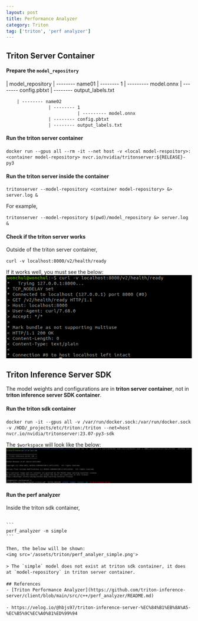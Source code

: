 ```yaml
---
layout: post
title: Performance Analyzer
category: Triton
tag: ['triton', 'perf analyzer']
---
```


## Triton Server Container

#### Prepare the `model_repository` 

| model_repository 
        | -------- name01
                    | -------- 1
                               | --------- model.onnx 
                    | -------- config.pbtxt
                    | -------- output_labels.txt
                   
        | -------- name02
                    | -------- 1
                               | --------- model.onnx 
                    | -------- config.pbtxt
                    | -------- output_labels.txt
         

#### Run the triton server container
```
docker run --gpus all --rm -it --net host -v <local model-respoitory>:<container model-repository> nvcr.io/nvidia/tritonserver:${RELEASE}-py3
```

#### Run the triton server inside the container
```
tritonserver --model-repository <container model-repository> &> server.log &
```

For example, 
```
tritonserver --model-repository $(pwd)/model_repository &> server.log &
```

#### Check if the triton server works
Outside of the triton server container, 
```
curl -v localhost:8000/v2/health/ready
```

If it works well, you must see the below:
<img src='/assets/triton/curl_triton_server.png'>


## Triton Inference Server SDK

The model weights and configurations are in **triton server container**, not in **triton inference server SDK container**.


#### Run the triton sdk container
```
docker run -it --gpus all -v /var/run/docker.sock:/var/run/docker.sock -v /HDD/_projects/etc/triton:/triton --net=host nvcr.io/nvidia/tritonserver:23.07-py3-sdk
```

The `$workspace` will look like the below:
<img src='/assets/triton/sdk_workspace.png'>


#### Run the perf analyzer

Inside the triton sdk container,
``````

```
perf_analyzer -m simple
```

Then, the below will be shown:
<img src='/assets/triton/perf_analyer_simple.png'>

> The `simple` model does not exist at triton sdk container, it does at `model-repository` in triton server container.

## References
- [Triton Performance Analyzer](https://github.com/triton-inference-server/client/blob/main/src/c++/perf_analyzer/README.md)

- https://velog.io/@hbjs97/triton-inference-server-%EC%84%B1%EB%8A%A5-%EC%B5%9C%EC%A0%81%ED%99%94